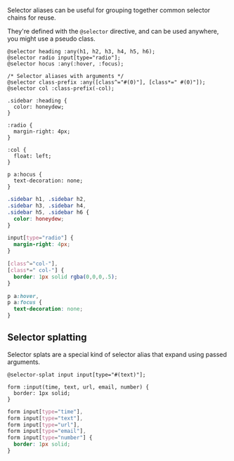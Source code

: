 <!--{

"title": "Selector aliases"

}-->

Selector aliases can be useful for grouping together common selector chains for reuse.

They're  defined with the `@selector` directive, and can be used anywhere, you might use a pseudo class.


```crush
@selector heading :any(h1, h2, h3, h4, h5, h6);
@selector radio input[type="radio"];
@selector hocus :any(:hover, :focus);

/* Selector aliases with arguments */
@selector class-prefix :any([class^="#(0)"], [class*=" #(0)"]);
@selector col :class-prefix(-col);

.sidebar :heading {
  color: honeydew;
}

:radio {
  margin-right: 4px;
}

:col {
  float: left;
}

p a:hocus {
  text-decoration: none;
}
```

```css
.sidebar h1, .sidebar h2,
.sidebar h3, .sidebar h4,
.sidebar h5, .sidebar h6 {
  color: honeydew;
}

input[type="radio"] {
  margin-right: 4px;
}

[class^="col-"],
[class*=" col-"] {
  border: 1px solid rgba(0,0,0,.5);
}

p a:hover,
p a:focus {
  text-decoration: none;
}
```

## Selector splatting

Selector splats are a special kind of selector alias that expand using passed arguments.

```crush
@selector-splat input input[type="#(text)"];

form :input(time, text, url, email, number) {
  border: 1px solid;
}
```

```css
form input[type="time"],
form input[type="text"],
form input[type="url"],
form input[type="email"],
form input[type="number"] {
  border: 1px solid;
}
```
